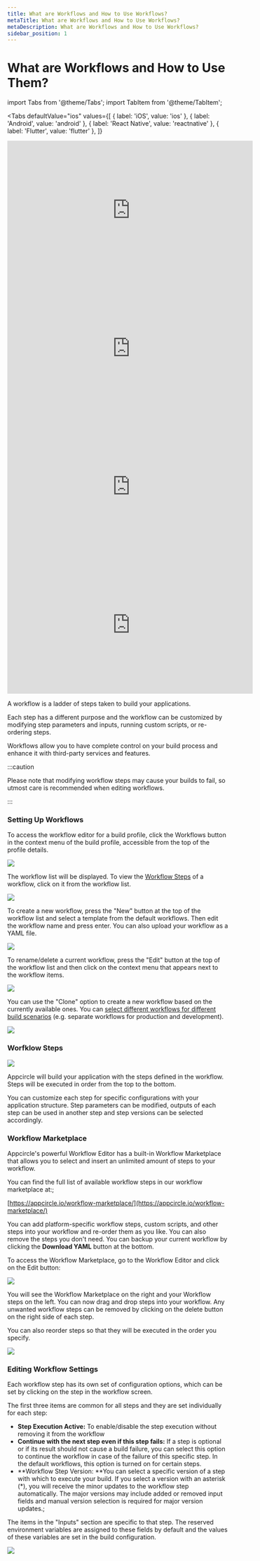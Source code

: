 ```yaml
---
title: What are Workflows and How to Use Workflows?
metaTitle: What are Workflows and How to Use Workflows?
metaDescription: What are Workflows and How to Use Workflows?
sidebar_position: 1
---
```


# What are Workflows and How to Use Them?

import Tabs from '@theme/Tabs';
import TabItem from '@theme/TabItem';

<Tabs
  defaultValue="ios"
  values={[
    { label: 'iOS', value: 'ios' },
    { label: 'Android', value: 'android' },
    { label: 'React Native', value: 'reactnative' },
    { label: 'Flutter', value: 'flutter' },
  ]}
>
  <TabItem value="ios">
    <iframe
      width="560"
      height="315"
      src="https://www.youtube.com/embed/WOQedZ15z6s"
      title="YouTube video player"
      frameborder="0"
      allow="accelerometer; autoplay; clipboard-write; encrypted-media; gyroscope; picture-in-picture"
      allowfullscreen
    ></iframe>
  </TabItem>
  <TabItem value="android">
    <iframe
      width="560"
      height="315"
      src="https://www.youtube.com/embed/FcZv2cCnGFA"
      title="YouTube video player"
      frameborder="0"
      allow="accelerometer; autoplay; clipboard-write; encrypted-media; gyroscope; picture-in-picture"
      allowfullscreen
    ></iframe>
  </TabItem>
  <TabItem value="reactnative">
    <iframe
      width="560"
      height="315"
      src="https://www.youtube.com/embed/bo0fWk9cATA"
      title="YouTube video player"
      frameborder="0"
      allow="accelerometer; autoplay; clipboard-write; encrypted-media; gyroscope; picture-in-picture"
      allowfullscreen
    ></iframe>
  </TabItem>
  <TabItem value="flutter">
    <iframe
      width="560"
      height="315"
      src="https://www.youtube.com/embed/vKFfNvJvRDs"
      title="YouTube video player"
      frameborder="0"
      allow="accelerometer; autoplay; clipboard-write; encrypted-media; gyroscope; picture-in-picture"
      allowfullscreen
    ></iframe>
  </TabItem>
</Tabs>

A workflow is a ladder of steps taken to build your applications.

Each step has a different purpose and the workflow can be customized by modifying step parameters and inputs, running custom scripts, or re-ordering steps.

Workflows allow you to have complete control on your build process and enhance it with third-party services and features.

:::caution

Please note that modifying workflow steps may cause your builds to fail, so utmost care is recommended when editing workflows.

:::

### Setting Up Workflows

To access the workflow editor for a build profile, click the Workflows button in the context menu of the build profile, accessible from the top of the profile details.

![](<https://cdn.appcircle.io/docs/assets/image (181).png>)

The workflow list will be displayed. To view the [Workflow Steps](why-to-use-workflows.md#worfklow-steps) of a workflow, click on it from the workflow list.

![](<https://cdn.appcircle.io/docs/assets/image (197).png>)

To create a new workflow, press the "New" button at the top of the workflow list and select a template from the default workflows. Then edit the workflow name and press enter. You can also upload your workflow as a YAML file.

![](<https://cdn.appcircle.io/docs/assets/image (198).png>)

To rename/delete a current workflow, press the "Edit" button at the top of the workflow list and then click on the context menu that appears next to the workflow items.

![](<https://cdn.appcircle.io/docs/assets/image (183).png>)

You can use the "Clone" option to create a new workflow based on the currently available ones. You can [select different workflows for different build scenarios](../build/build-manually-or-with-triggers.md) (e.g. separate workflows for production and development).

![](<https://cdn.appcircle.io/docs/assets/image (184).png>)

### Worfklow Steps

![](<https://cdn.appcircle.io/docs/assets/image (185).png>)

Appcircle will build your application with the steps defined in the workflow. Steps will be executed in order from the top to the bottom.

You can customize each step for specific configurations with your application structure. Step parameters can be modified, outputs of each step can be used in another step and step versions can be selected accordingly.

### Workflow Marketplace

Appcircle's powerful Workflow Editor has a built-in Workflow Marketplace that allows you to select and insert an unlimited amount of steps to your workflow.

You can find the full list of available workflow steps in our workflow marketplace at:;

[https://appcircle.io/workflow-marketplace/](https://appcircle.io/workflow-marketplace/)

You can add platform-specific workflow steps, custom scripts, and other steps into your workflow and re-order them as you like. You can also remove the steps you don't need. You can backup your current workflow by clicking the **Download YAML** button at the bottom.

To access the Workflow Marketplace, go to the Workflow Editor and click on the Edit button:

![](<https://cdn.appcircle.io/docs/assets/image (186).png>)

You will see the Workflow Marketplace on the right and your Workflow steps on the left. You can now drag and drop steps into your workflow. Any unwanted workflow steps can be removed by clicking on the delete button on the right side of each step.

You can also reorder steps so that they will be executed in the order you specify.

![](https://cdn.appcircle.io/docs/assets/08-08-WF_Reorder.gif)

###

### Editing Workflow Settings

Each workflow step has its own set of configuration options, which can be set by clicking on the step in the workflow screen.

The first three items are common for all steps and they are set individually for each step:

- **Step Execution Active:** To enable/disable the step execution without removing it from the workflow
- **Continue with the next step even if this step fails:** If a step is optional or if its result should not cause a build failure, you can select this option to continue the workflow in case of the failure of this specific step. In the default workflows, this option is turned on for certain steps.
- **Workflow Step Version: **You can select a specific version of a step with which to execute your build. If you select a version with an asterisk (\*), you will receive the minor updates to the workflow step automatically. The major versions may include added or removed input fields and manual version selection is required for major version updates.;

The items in the "Inputs" section are specific to that step. The reserved environment variables are assigned to these fields by default and the values of these variables are set in the build configuration.

![](<https://cdn.appcircle.io/docs/assets/image (187).png>)
